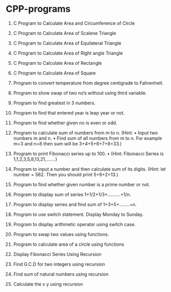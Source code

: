 # CPP-programs

1)	C Program to Calculate Area and Circumference of Circle 
2)	C Program to Calculate Area of Scalene Triangle 
3)	C Program to Calculate Area of Equilateral Triangle 
4)	C Program to Calculate Area of Right angle Triangle 
5)	C Program to Calculate Area of Rectangle 
6)	C Program to Calculate Area of Square
7)	Program to convert temperature from degree centigrade to Fahrenheit.
8)	Program to show swap of two no’s without using third variable.
9)	Program to find greatest in 3 numbers.
10)	Program to find that entered year is leap year or not.
11)	Program to find whether given no is even or odd.
12)	Program to calculate sum of numbers from m to n.
(Hint: •	Input two numbers m and n.
•	Find sum of all numbers from m to n.
For example m=3 and n=8 then sum will be 3+4+5+6+7+8=33.)

13)	Program to print Fibonacci series up to 100.
•	(Hint: Fibonacci Series is 1,1,2,3,5,8,13,21,…….}

14)	Program to input a number and then calculate sum of its digits.
(Hint:  let number = 562.
Then you should print 5+6+2=13.)

15)	Program to find whether given number is a prime number or not.
16)	Program to display sum of series 1+1/2+1/3+……….+1/n. 
17)	Program to display series and find sum of 1+3+5+……..+n.
18)	Program to use switch statement. Display Monday to Sunday.
19)	Program to display arithmetic operator using switch case.
20) Program to swap two values using functions.
21) Program to calculate area of a circle using functions
22) Display Fibonacci Series Using Recursion
23) Find G.C.D for two integers using recursion
24) Find sum of natural numbers using recursion
25) Calculate the x y using recursion


